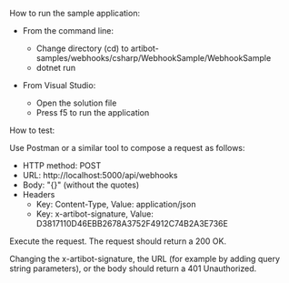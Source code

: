 How to run the sample application:

- From the command line:
  - Change directory (cd) to artibot-samples/webhooks/csharp/WebhookSample/WebhookSample
  - dotnet run
  
- From Visual Studio:
  - Open the solution file
  - Press f5 to run the application

How to test:

Use Postman or a similar tool to compose a request as follows:
  - HTTP method: POST
  - URL: http://localhost:5000/api/webhooks
  - Body: "{}" (without the quotes)
  - Headers
    - Key: Content-Type, Value: application/json
    - Key: x-artibot-signature, Value: D3817110D46EBB2678A3752F4912C74B2A3E736E
    
 Execute the request.  The request should return a 200 OK.
 
 Changing the x-artibot-signature, the URL (for example by adding query string parameters), or the body should return a 401 Unauthorized.
